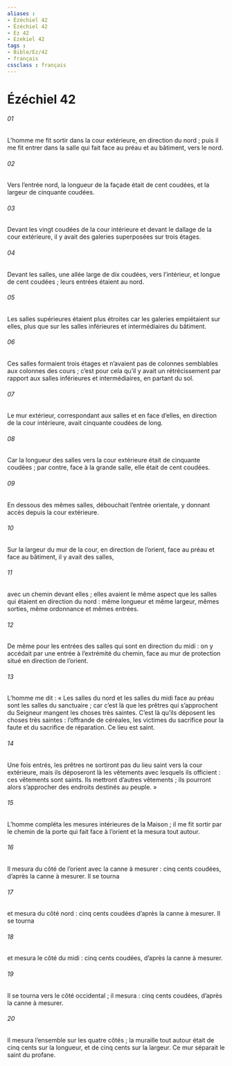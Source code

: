 ```yaml
---
aliases : 
- Ézéchiel 42
- Ézéchiel 42
- Ez 42
- Ezekiel 42
tags : 
- Bible/Ez/42
- français
cssclass : français
---
```


# Ézéchiel 42

###### 01
L’homme me fit sortir dans la cour extérieure, en direction du nord ; puis il me fit entrer dans la salle qui fait face au préau et au bâtiment, vers le nord.
###### 02
Vers l’entrée nord, la longueur de la façade était de cent coudées, et la largeur de cinquante coudées.
###### 03
Devant les vingt coudées de la cour intérieure et devant le dallage de la cour extérieure, il y avait des galeries superposées sur trois étages.
###### 04
Devant les salles, une allée large de dix coudées, vers l’intérieur, et longue de cent coudées ; leurs entrées étaient au nord.
###### 05
Les salles supérieures étaient plus étroites car les galeries empiétaient sur elles, plus que sur les salles inférieures et intermédiaires du bâtiment.
###### 06
Ces salles formaient trois étages et n’avaient pas de colonnes semblables aux colonnes des cours ; c’est pour cela qu’il y avait un rétrécissement par rapport aux salles inférieures et intermédiaires, en partant du sol.
###### 07
Le mur extérieur, correspondant aux salles et en face d’elles, en direction de la cour intérieure, avait cinquante coudées de long.
###### 08
Car la longueur des salles vers la cour extérieure était de cinquante coudées ; par contre, face à la grande salle, elle était de cent coudées.
###### 09
En dessous des mêmes salles, débouchait l’entrée orientale, y donnant accès depuis la cour extérieure.
###### 10
Sur la largeur du mur de la cour, en direction de l’orient, face au préau et face au bâtiment, il y avait des salles,
###### 11
avec un chemin devant elles ; elles avaient le même aspect que les salles qui étaient en direction du nord : même longueur et même largeur, mêmes sorties, même ordonnance et mêmes entrées.
###### 12
De même pour les entrées des salles qui sont en direction du midi : on y accédait par une entrée à l’extrémité du chemin, face au mur de protection situé en direction de l’orient.
###### 13
L’homme me dit : « Les salles du nord et les salles du midi face au préau sont les salles du sanctuaire ; car c’est là que les prêtres qui s’approchent du Seigneur mangent les choses très saintes. C’est là qu’ils déposent les choses très saintes : l’offrande de céréales, les victimes du sacrifice pour la faute et du sacrifice de réparation. Ce lieu est saint.
###### 14
Une fois entrés, les prêtres ne sortiront pas du lieu saint vers la cour extérieure, mais ils déposeront là les vêtements avec lesquels ils officient : ces vêtements sont saints. Ils mettront d’autres vêtements ; ils pourront alors s’approcher des endroits destinés au peuple. »
###### 15
L’homme compléta les mesures intérieures de la Maison ; il me fit sortir par le chemin de la porte qui fait face à l’orient et la mesura tout autour.
###### 16
Il mesura du côté de l’orient avec la canne à mesurer : cinq cents coudées, d’après la canne à mesurer. Il se tourna
###### 17
et mesura du côté nord : cinq cents coudées d’après la canne à mesurer. Il se tourna
###### 18
et mesura le côté du midi : cinq cents coudées, d’après la canne à mesurer.
###### 19
Il se tourna vers le côté occidental ; il mesura : cinq cents coudées, d’après la canne à mesurer.
###### 20
Il mesura l’ensemble sur les quatre côtés ; la muraille tout autour était de cinq cents sur la longueur, et de cinq cents sur la largeur. Ce mur séparait le saint du profane.
